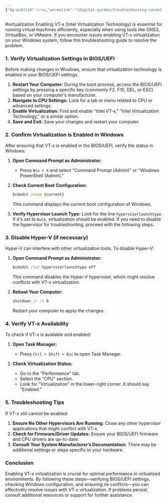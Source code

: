 ```yaml
---
{"dg-publish":true,"permalink":"/digital-garden/troubleshooting-cannot-enable-vt-x-virtualization-in-windows/","noteIcon":""}
---
```


#virtualization
Enabling VT-x (Intel Virtualization Technology) is essential for running virtual machines efficiently, especially when using tools like GNS3, VirtualBox, or VMware. If you encounter issues enabling VT-x virtualization on your Windows system, follow this troubleshooting guide to resolve the problem.

### **1. Verify Virtualization Settings in BIOS/UEFI**

Before making changes in Windows, ensure that virtualization technology is enabled in your BIOS/UEFI settings. 

1. **Restart Your Computer:** During the boot process, access the BIOS/UEFI settings by pressing a specific key (commonly F2, F10, DEL, or ESC) based on your computer’s manufacturer.
2. **Navigate to CPU Settings:** Look for a tab or menu related to CPU or advanced settings.
3. **Enable Virtualization:** Find and enable "Intel VT-x," "Intel Virtualization Technology," or a similar option.
4. **Save and Exit:** Save your changes and restart your computer.

### **2. Confirm Virtualization is Enabled in Windows**

After ensuring that VT-x is enabled in the BIOS/UEFI, verify the status in Windows:

1. **Open Command Prompt as Administrator:**
   - Press `Win + X` and select "Command Prompt (Admin)" or "Windows PowerShell (Admin)."

2. **Check Current Boot Configuration:**
   ```cmd
   bcdedit /enum {current}
   ```
   This command displays the current boot configuration of Windows.

3. **Verify Hypervisor Launch Type:**
   Look for the line `hypervisorlaunchtype`. If it's set to `Auto`, virtualization should be enabled. If you need to disable the hypervisor for troubleshooting, proceed with the following steps.

### **3. Disable Hyper-V (if necessary)**

Hyper-V can interfere with other virtualization tools. To disable Hyper-V:

1. **Open Command Prompt as Administrator:**
   ```cmd
   bcdedit /set hypervisorlaunchtype off
   ```
   This command disables the Hyper-V hypervisor, which might resolve conflicts with VT-x virtualization.

2. **Reboot Your Computer:**
   ```cmd
   shutdown /r /t 0
   ```
   Restart your computer to apply the changes.

### **4. Verify VT-x Availability**

To check if VT-x is available and enabled:

1. **Open Task Manager:**
   - Press `Ctrl + Shift + Esc` to open Task Manager.
   
2. **Check Virtualization Status:**
   - Go to the "Performance" tab.
   - Select the "CPU" section.
   - Look for "Virtualization" in the lower-right corner. It should say "Enabled."

### **5. Troubleshooting Tips**

If VT-x still cannot be enabled:

1. **Ensure No Other Hypervisors Are Running:** Close any other hypervisor applications that might conflict with VT-x.
2. **Check for Firmware/Driver Updates:** Ensure your BIOS/UEFI firmware and CPU drivers are up-to-date.
3. **Consult Your System Manufacturer’s Documentation:** There may be additional settings or steps specific to your hardware.

### **Conclusion**

Enabling VT-x virtualization is crucial for optimal performance in virtualized environments. By following these steps—verifying BIOS/UEFI settings, checking Windows configuration, and ensuring no conflicts—you can effectively resolve issues with VT-x virtualization. If problems persist, consult additional resources or support for further assistance.